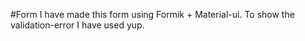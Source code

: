 #Form
I have made this form using Formik + Material-ui.
To show the validation-error I have used yup.
